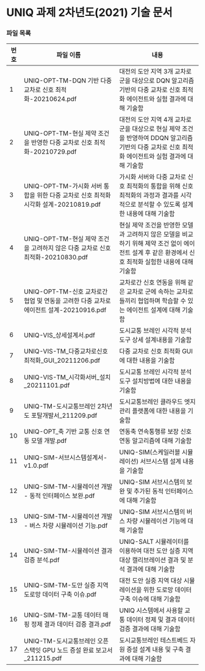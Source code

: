 # UNIQ 과제 2차년도(2021) 기술 문서

### 파일 목록
번호 | 파일 이름 | 내용
--- | ------------ | -------------
1 | UNIQ-OPT-TM-DQN 기반 다중 교차로 신호 최적화-20210624.pdf | 대전의 도안 지역 3개 교차로군을 대상으로 DQN 알고리즘 기반의 다중 교차로 신호 최적화 에이전트와 실험 결과에 대해 기술함
2 | UNIQ-OPT-TM-현실 제약 조건을 반영한 다중 교차로 신호 최적화-20210729.pdf | 대전의 도안 지역 4개 교차로군을 대상으로 현실 제약 조건을 반영하여 DDQN 알고리즘 기반의 다중 교차로 신호 최적화 에이전트와 실험 결과에 대해 기술함
3 | UNIQ-OPT-TM-가시화 서버 통합을 위한 다중 교차로 신호 최적화 시각화 설계-20210819.pdf | 가시화 서버와 다중 교차로 신호 최적화의 통합을 위해 신호 최적화의 과정과 결과를 시각적으로 분석할 수 있도록 설계한 내용에 대해 기술함
4 | UNIQ-OPT-TM-현실 제약 조건을 고려하지 않은 다중 교차로 신호 최적화-20210830.pdf | 현실 제약 조건을 반영한 모델과 고려하지 않은 모델을 비교하기 위해 제약 조건 없이 에이전트 설계 후 같은 환경에서 신호 최적화 실험한 내용에 대해 기술함
5 | UNIQ-OPT-TM-신호 교차로간 협업 및 연동을 고려한 다중 교차로 에이전트 설계-20210916.pdf | 교차로간 신호 연동을 위해 같은 교차로 군에 속하는 교차로들끼리 협업하며 학습할 수 있는 에이전트 설계에 대해 기술함
6 | UNIQ-VIS_상세설계서.pdf | 도시교통 브레인 시각적 분석도구 상세 설계내용을 기술함
7 | UNIQ-VIS-TM_다중교차로신호최적화_GUI_20211206.pdf | 다중 교차로 신호 최적화 GUI에 대한 내용을 기술함
8 | UNIQ-VIS-TM_시각화서버_설치_20211101.pdf | 도시교통 브레인 시각적 분석도구 설치방법에 대한 내용을 기술함
9 | UNIQ-TM-도시교통브레인 2차년도 포탈개발서_211209.pdf | 도시교통브레인 클라우드 엣지 관리 플랫폼에 대한 내용을 기술함
10 | UNIQ-OPT_축 기반 교통 신호 연동 모델 개발.pdf | 연동축 연속통행류 보장 신호 연동 알고리즘에 대해 기술함
11 | UNIQ-SIM-서브시스템설계서-v1.0.pdf | UNIQ-SIM(스케일러블 시뮬레이션) 서브시스템 설계 내용을 기술함
12 | UNIQ-SIM-TM-시뮬레이션 개발 - 동적 인터페이스 보완.pdf | UNIQ-SIM 서브시스템의 보완 및 추가된 동적 인터페이스에 대해 기술함
13 | UNIQ-SIM-TM-시뮬레이션 개발 - 버스 차량 시뮬레이션 기능.pdf | UNIQ-SIM 서브시스템의 버스 차량 시뮬레이션 기능에 대해 기술함
14 | UNIQ-SIM-TM-시뮬레이션 결과 검증 분석.pdf | UNIQ-SALT 시뮬레이터를 이용하여 대전 도안 실증 지역 대상 캘리브레이션 결과 및 분석 결과에 대해 기술함
15 | UNIQ-SIM-TM-도안 실증 지역 도로망 데이터 구축 이슈.pdf | 대전 도안 실증 지역 대상 시뮬레이션을 위한 도로망 데이터 구축 이슈에 대해 기술함
16 | UNIQ-SIM-TM-교통 데이터 매핑 정제 결과 데이터 검증 결과.pdf | UNIQ 시스템에서 사용할 교통 데이터 정제 및 결과 데이터 검증 결과에 대해 기술함
17 | UNIQ-TM-도시교통브레인 오픈스택잇 GPU 노드 증설 완료 보고서_211215.pdf | 도시교통브레인 테스트베드 자원 증설 설계 내용 및 구축 결과에 대해 기술함
